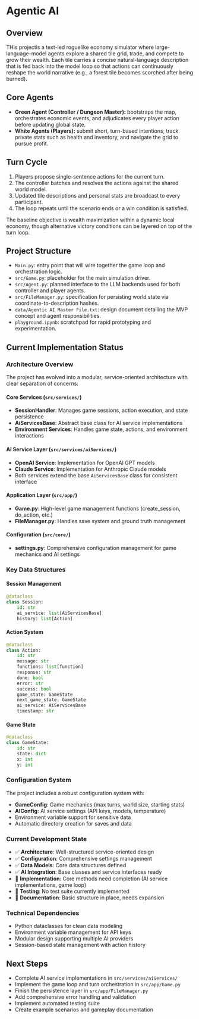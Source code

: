# Agentic AI

## Overview
THis projectis a text-led roguelike economy simulator where large-language-model agents explore a shared tile grid, trade, and compete to grow their wealth. Each tile carries a concise natural-language description that is fed back into the model loop so that actions can continuously reshape the world narrative (e.g., a forest tile becomes scorched after being burned).

## Core Agents
- **Green Agent (Controller / Dungeon Master):** bootstraps the map, orchestrates economic events, and adjudicates every player action before updating global state.
- **White Agents (Players):** submit short, turn-based intentions, track private stats such as health and inventory, and navigate the grid to pursue profit.

## Turn Cycle
1. Players propose single-sentence actions for the current turn.
2. The controller batches and resolves the actions against the shared world model.
3. Updated tile descriptions and personal stats are broadcast to every participant.
4. The loop repeats until the scenario ends or a win condition is satisfied.

The baseline objective is wealth maximization within a dynamic local economy, though alternative victory conditions can be layered on top of the turn loop.

## Project Structure
- `Main.py`: entry point that will wire together the game loop and orchestration logic.
- `src/Game.py`: placeholder for the main simulation driver.
- `src/Agent.py`: planned interface to the LLM backends used for both controller and player agents.
- `src/FileManager.py`: specification for persisting world state via coordinate-to-description hashes.
- `data/Agentic AI Master File.txt`: design document detailing the MVP concept and agent responsibilities.
- `playground.ipynb`: scratchpad for rapid prototyping and experimentation.

## Current Implementation Status

### Architecture Overview
The project has evolved into a modular, service-oriented architecture with clear separation of concerns:

#### Core Services (`src/services/`)
- **SessionHandler**: Manages game sessions, action execution, and state persistence
- **AiServicesBase**: Abstract base class for AI service implementations
- **Environment Services**: Handles game state, actions, and environment interactions

#### AI Service Layer (`src/services/aiServices/`)
- **OpenAI Service**: Implementation for OpenAI GPT models
- **Claude Service**: Implementation for Anthropic Claude models
- Both services extend the base `AiServicesBase` class for consistent interface

#### Application Layer (`src/app/`)
- **Game.py**: High-level game management functions (create_session, do_action, etc.)
- **FileManager.py**: Handles save system and ground truth management

#### Configuration (`src/core/`)
- **settings.py**: Comprehensive configuration management for game mechanics and AI settings

### Key Data Structures

#### Session Management
```python
@dataclass
class Session:
    id: str
    ai_service: list[AiServicesBase]
    history: list[Action]
```

#### Action System
```python
@dataclass
class Action:
    id: str
    message: str
    functions: list[function]
    response: str
    done: bool
    error: str
    success: bool
    game_state: GameState
    next_game_state: GameState
    ai_service: AiServicesBase
    timestamp: str
```

#### Game State
```python
@dataclass
class GameState:
    id: str
    state: dict
    x: int
    y: int
```

### Configuration System
The project includes a robust configuration system with:
- **GameConfig**: Game mechanics (max turns, world size, starting stats)
- **AIConfig**: AI service settings (API keys, models, temperature)
- Environment variable support for sensitive data
- Automatic directory creation for saves and data

### Current Development State
- ✅ **Architecture**: Well-structured service-oriented design
- ✅ **Configuration**: Comprehensive settings management
- ✅ **Data Models**: Core data structures defined
- ✅ **AI Integration**: Base classes and service interfaces ready
- 🔄 **Implementation**: Core methods need completion (AI service implementations, game loop)
- 🔄 **Testing**: No test suite currently implemented
- 🔄 **Documentation**: Basic structure in place, needs expansion

### Technical Dependencies
- Python dataclasses for clean data modeling
- Environment variable management for API keys
- Modular design supporting multiple AI providers
- Session-based state management with action history

## Next Steps
- Complete AI service implementations in `src/services/aiServices/`
- Implement the game loop and turn orchestration in `src/app/Game.py`
- Finish the persistence layer in `src/app/FileManager.py`
- Add comprehensive error handling and validation
- Implement automated testing suite
- Create example scenarios and gameplay documentation
